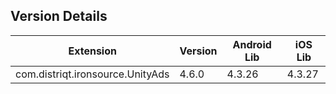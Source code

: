 ## Version Details

| Extension | Version | Android Lib | iOS Lib |
| --- | --- | --- | --- |
| com.distriqt.ironsource.UnityAds | 4.6.0 | 4.3.26 | 4.3.27 |
